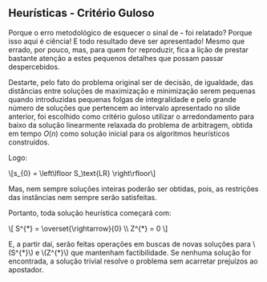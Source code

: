 <style scoped>
    section {
        font-size: 12pt;
    }
</style>

## Heurísticas - Critério Guloso

Porque o erro metodológico de esquecer o sinal de **-** foi relatado? Porque isso aqui é ciência! E todo resultado deve ser apresentado! Mesmo que errado, por pouco, mas, para quem for reproduzir, fica a lição de prestar bastante atenção a estes pequenos detalhes que possam passar despercebidos.

Destarte, pelo fato do problema original ser de decisão, de igualdade, das distâncias entre soluções de maximização e minimização serem pequenas quando introduzidas pequenas folgas de integralidade e pelo grande número de soluções que pertencem ao intervalo apresentado no slide anterior, foi escolhido como critério guloso utilizar o arredondamento para baixo da solução linearmente relaxada do problema de arbitragem, obtida em tempo $O(n)$ como solução inicial para os algoritmos heurísticos construídos.

Logo:

\\[s\_{0} = \left\lfloor S\_\\text{LR} \right\rfloor\\]

Mas, nem sempre soluções inteiras poderão ser obtidas, pois, as restrições das instâncias nem sempre serão satisfeitas.

Portanto, toda solução heurística começará com:

\\[
    S^{\*} = \\overset{\\rightarrow}{0} \\\\
    Z^{\*} = 0
\\]

E, a partir daí, serão feitas operações em buscas de novas soluções para \\(S^{\*}\\) e \\(Z^{\*}\\) que mantenham factibilidade. Se nenhuma solução for encontrada, a solução trivial resolve o problema sem acarretar prejuízos ao apostador.
